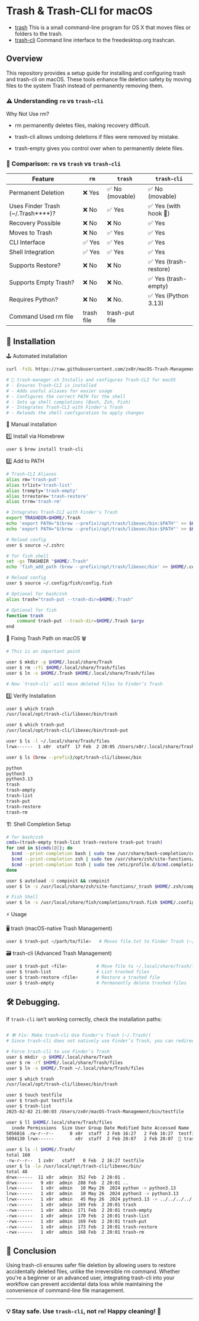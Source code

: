 # Trash & Trash-CLI for macOS


- [trash](https://hasseg.org/trash) This is a small command-line program for OS X that moves files or folders to the trash.
- [trash-cli](https://github.com/andreafrancia/trash-cli) Command line interface to the freedesktop.org trashcan.

## Overview

This repository provides a setup guide for installing and configuring trash and trash-cli on macOS. These tools enhance file deletion safety by moving files to the system Trash instead of permanently removing them.

### ⚠️ Understanding `rm` vs `trash-cli`

Why Not Use rm?

- rm permanently deletes files, making recovery difficult.

- trash-cli allows undoing deletions if files were removed by mistake.

- trash-empty gives you control over when to permanently delete files.

### 🚨 Comparison: `rm` vs `trash` vs `trash-cli` 

| Feature            | `rm`   | `trash`         | `trash-cli`     |
| ------------------ | ------ | --------------- | --------------- |
| Permanent Deletion | ❌ Yes | ✅ No (movable) | ✅ No (movable) |
|Uses Finder Trash (~/.Trash****)?|❌ No|✅ Yes | ✅ Yes (with hook 🥷)|
| Recovery Possible  | ❌ No  | ❌ No           | ✅ Yes          |
| Moves to Trash     | ❌ No  | ✅ Yes          | ✅ Yes          |
| CLI Interface      | ✅ Yes | ✅ Yes          | ✅ Yes          |
| Shell Integration  | ✅ Yes | ✅ Yes          | ✅ Yes          |
| Supports Restore?  |	❌ No  |   ❌ No         | ✅ Yes (trash-restore)|
| Supports Empty Trash?| ❌ No  | ❌ No.        | ✅ Yes (trash-empty)|
| Requires Python?   | ❌ No  | ❌ No.          | ✅ Yes (Python 3.13)|
|  Command Used		   rm file| trash file	      | trash-put file  |


## 🚀 Installation

🕹 Automated installation
```sh
curl -fsSL https://raw.githubusercontent.com/zx0r/macOS-Trash-Management/refs/heads/main/bin/trash_manager.sh | bash -s -- --install
```
```sh
# 📌 trash-manager.sh Installs and configures Trash-CLI for macOS
# - Ensures Trash-CLI is installed
# - Adds useful aliases for easier usage
# - Configures the correct PATH for the shell
# - Sets up shell completions (Bash, Zsh, Fish)
# - Integrates Trash-CLI with Finder's Trash
# - Reloads the shell configuration to apply changes
```
🤸 Manual installation

1️⃣ Install via Homebrew

```sh
user $ brew install trash-cli
```

2️⃣ Add to PATH 

```sh
# Trash-CLI Aliases
alias rm='trash-put'
alias trlist='trash-list'
alias trempty='trash-empty'
alias trrestore='trash-restore'
alias trrm='trash-rm'

# Integrates Trash-CLI with Finder's Trash
export TRASHDIR=$HOME/.Trash
echo 'export PATH="$(brew --prefix)/opt/trash/libexec/bin:$PATH"' >> $HOME/.bashrc  # For Bash
echo 'export PATH="$(brew --prefix)/opt/trash/libexec/bin:$PATH"' >> $HOME/.zshrc   # For Zsh

# Reload config
user $ source ~/.zshrc

# for fish shell
set -gx TRASHDIR "$HOME/.Trash"
echo 'fish_add_path (brew --prefix)/opt/trash/libexec/bin' >> $HOME/.config/fish/config.fish  # For Fish

# Reload config
user $ source ~/.config/fish/config.fish

# Optional for bash/zsh
alias trash="trash-put --trash-dir=$HOME/.Trash"

# Optional for fish
function trash
    command trash-put --trash-dir=$HOME/.Trash $argv
end

```
💊 Fixing Trash Path on macOS 🗑

```sh
# This is an important point

user $ mkdir -p $HOME/.local/share/Trash
user $ rm -rfi $HOME/.local/share/Trash/files
user $ ln -s $HOME/.Trash $HOME/.local/share/Trash/files

# Now `trash-cli` will move deleted files to Finder’s Trash
```
3️⃣ Verify Installation
```sh
user $ which trash
/usr/local/opt/trash-cli/libexec/bin/trash

user $ which trash-put
/usr/local/opt/trash-cli/libexec/bin/trash-put

user $ ls -l ~/.local/share/Trash/files
lrwx------  1 x0r  staff  17 Feb  2 20:05 /Users/x0r/.local/share/Trash/files -> /Users/zx0r/.Trash

user $ ls (brew --prefix)/opt/trash-cli/libexec/bin

python
python3
python3.13
trash
trash-empty
trash-list
trash-put
trash-restore
trash-rm
```

🏗️ Shell Completion Setup

```sh
# for bash/zsh
cmds=(trash-empty trash-list trash-restore trash-put trash)
for cmd in ${cmds[@]}; do
  $cmd --print-completion bash | sudo tee /usr/share/bash-completion/completions/$cmd
  $cmd --print-completion zsh | sudo tee /usr/share/zsh/site-functions/_$cmd
  $cmd --print-completion tcsh | sudo tee /etc/profile.d/$cmd.completion.csh
done

user $ autoload -U compinit && compinit
user $ ln -s /usr/local/share/zsh/site-functions/_trash $HOME/.zsh/completions/_trash

# Fish Shell
user $ ln -s /usr/local/share/fish/completions/trash.fish $HOME/.config/fish/completions/
```

⚡ Usage

🖥️ trash (macOS-native Trash Management)
```sh
user $ trash-put </parh/to/file>   # Moves file.txt to Finder Trash (~/.Trash)
```
🗃️ trash-cli (Advanced Trash Management)
```sh
user $ trash-put <file>           # Move file to ~/.local/share/Trash/files
user $ trash-list                 # List trashed files
user $ trash-restore <file>       # Restore a trashed file
user $ trash-empty                # Permanently delete trashed files
```

## 🛠️ Debugging.     

If `trash-cli` isn’t working correctly, check the installation paths:
```sh

# 🛠 Fix: Make trash-cli Use Finder's Trash (~/.Trash/)
# Since trash-cli does not natively use Finder’s Trash, you can redirect it with a symlink.

# Force trash-cli to use Finder’s Trash
user $ mkdir -p $HOME/.local/share/Trash
user $ rm -rf $HOME/.local/share/Trash/files
user $ ln -s $HOME/.Trash ~/.local/share/Trash/files

user $ which trash
/usr/local/opt/trash-cli/libexec/bin/trash

user $ touch testfile
user $ trash-put testfile
user $ trash-list
2025-02-02 21:00:03 /Users/zx0r/macOS-Trash-Management/bin/testfile

user $ ll $HOME/.local/share/Trash/files
  inode Permissions  Size User Group Date Modified Date Accessed Name 
5056816 .rw-r--r--      0 x0r  staff  2 Feb 16:27   2 Feb 16:27  testfile
5094130 lrwx------      - x0r  staff  2 Feb 20:07   2 Feb 20:07   trash-cli.fish -> /usr/local/share/fish/completions/trash-cli.fish

user $ ls -l $HOME/.Trash/
total 160
-rw-r--r--  1 zx0r   staff   0 Feb  2 16:27 testfile
user $ ls -la /usr/local/opt/trash-cli/libexec/bin/
total 48
drwx------  11 x0r  admin  352 Feb  2 20:01 .
drwx------   9 x0r  admin  288 Feb  2 20:01 ..
lrwx------   1 x0r  admin   10 May 26  2024 python -> python3.13
lrwx------   1 x0r  admin   10 May 26  2024 python3 -> python3.13
lrwx------   1 x0r  admin   45 May 26  2024 python3.13 -> ../../../../../opt/python@3.13/bin/python3.13
-rwx------   1 x0r  admin  169 Feb  2 20:01 trash
-rwx------   1 x0r  admin  171 Feb  2 20:01 trash-empty
-rwx------   1 x0r  admin  170 Feb  2 20:01 trash-list
-rwx------   1 x0r  admin  169 Feb  2 20:01 trash-put
-rwx------   1 x0r  admin  173 Feb  2 20:01 trash-restore
-rwx------   1 x0r  admin  168 Feb  2 20:01 trash-rm
```

## 🏁 Conclusion

Using trash-cli ensures safer file deletion by allowing users to restore accidentally deleted files, unlike the irreversible rm command. Whether you're a beginner or an advanced user, integrating trash-cli into your workflow can prevent accidental data loss while maintaining the convenience of command-line file management.

---

### 💡 Stay safe. Use `trash-cli`, not `rm`! Happy cleaning! 🧹
